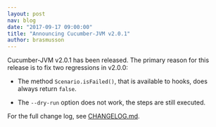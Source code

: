 ```yaml
---
layout: post
nav: blog
date: "2017-09-17 09:00:00"
title: "Announcing Cucumber-JVM v2.0.1"
author: brasmusson
---
```


Cucumber-JVM v2.0.1 has been released. The primary reason for this release is to fix two regressions in v2.0.0:

-   The method `Scenario.isFailed()`, that is available to hooks, does always return `false`.

-   The `--dry-run` option does not work, the steps are still executed.

For the full change log, see [CHANGELOG.md](https://github.com/cucumber/cucumber-jvm/blob/master/CHANGELOG.md).
